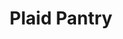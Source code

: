 ---
title: "Plaid Pantry"
url: /portland/plaid-pantry-southwest-canyon-road-2/
shop: Lebensmittel
---
